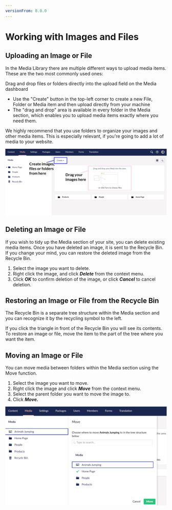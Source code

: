 ```yaml
---
versionFrom: 8.0.0
---
```


# Working with Images and Files

## Uploading an Image or File

In the Media Library there are multiple different ways to upload media items. These are the two most commonly used ones:

Drag and drop files or folders directly into the upload field on the Media dashboard

* Use the "Create" button in the top-left corner to create a new File, Folder or Media item and then upload directly from your machine
* The "drag and drop" area is available in every folder in the Media section, which enables you to upload media items exactly where you need them.

We highly recommend that you use folders to organize your images and other media items. This is especially relevant, if you're going to add a lot of media to your website.

![mediaUpload.jpg](images/upload-images.png)

## Deleting an Image or File

If you wish to tidy up the Media section of your site, you can delete existing media items. Once you have deleted an image, it is sent to the Recycle Bin. If you change your mind, you can restore the deleted image from the Recycle Bin.

1. Select the image you want to delete.
2. Right click the image, and click ***Delete*** from the context menu.
3. Click ***OK*** to confirm deletion of the image, or click ***Cancel*** to cancel deletion.

## Restoring an Image or File from the Recycle Bin

The Recycle Bin is a separate tree structure within the Media section and you can recognize it by the recycling symbol to the left.

If you click the triangle in front of the Recycle Bin you will see its contents. To restore an image or file, move the item to the part of the tree where you want the item.

## Moving an Image or File

You can move media between folders within the Media section using the Move function.

1. Select the image you want to move.
2. Right click the image and click ***Move*** from the context menu.
3. Select the parent folder you want to move the image to.
4. Click ***Move.***

![mediMoveSlideout.jpg](images/move-images.png)
